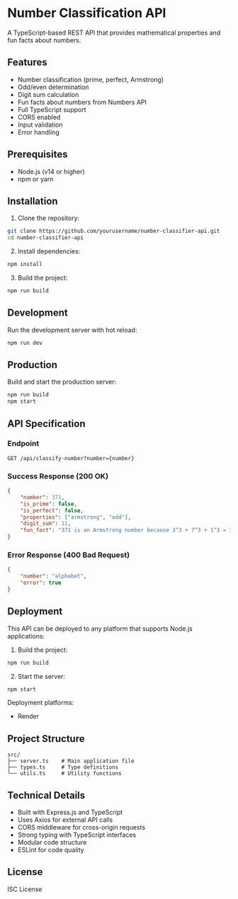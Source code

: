 # Number Classification API

A TypeScript-based REST API that provides mathematical properties and fun facts about numbers.

## Features

- Number classification (prime, perfect, Armstrong)
- Odd/even determination
- Digit sum calculation
- Fun facts about numbers from Numbers API
- Full TypeScript support
- CORS enabled
- Input validation
- Error handling

## Prerequisites

- Node.js (v14 or higher)
- npm or yarn

## Installation

1. Clone the repository:
```bash
git clone https://github.com/yourusername/number-classifier-api.git
cd number-classifier-api
```

2. Install dependencies:
```bash
npm install
```

3. Build the project:
```bash
npm run build
```

## Development

Run the development server with hot reload:
```bash
npm run dev
```

## Production

Build and start the production server:
```bash
npm run build
npm start
```

## API Specification

### Endpoint

```
GET /api/classify-number?number={number}
```

### Success Response (200 OK)

```json
{
    "number": 371,
    "is_prime": false,
    "is_perfect": false,
    "properties": ["armstrong", "odd"],
    "digit_sum": 11,
    "fun_fact": "371 is an Armstrong number because 3^3 + 7^3 + 1^3 = 371"
}
```

### Error Response (400 Bad Request)

```json
{
    "number": "alphabet",
    "error": true
}
```



## Deployment

This API can be deployed to any platform that supports Node.js applications:

1. Build the project:
```bash
npm run build
```

2. Start the server:
```bash
npm start
```

Deployment platforms:
- Render

## Project Structure

```
src/
├── server.ts    # Main application file
├── types.ts     # Type definitions
└── utils.ts     # Utility functions
```

## Technical Details

- Built with Express.js and TypeScript
- Uses Axios for external API calls
- CORS middleware for cross-origin requests
- Strong typing with TypeScript interfaces
- Modular code structure
- ESLint for code quality

## License

ISC License